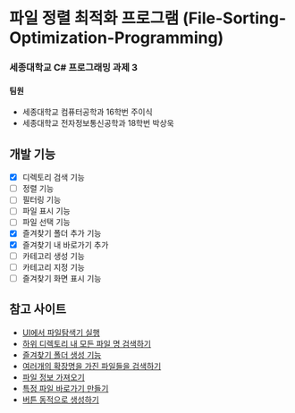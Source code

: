 파일 정렬 최적화 프로그램 (File-Sorting-Optimization-Programming)
=============
### 세종대학교 C# 프로그래밍 과제 3   
#### 팀원   
- 세종대학교 컴퓨터공학과 16학번 주이식   
- 세종대학교 전자정보통신공학과 18학번 박상욱   

## 개발 기능
- [X] 디렉토리 검색 기능
- [ ] 정렬 기능
- [ ] 필터링 기능
- [ ] 파일 표시 기능
- [ ] 파일 선택 기능
- [X] 즐겨찾기 폴더 추가 기능
- [X] 즐겨찾기 내 바로가기 추가
- [ ] 카테고리 생성 기능
- [ ] 카테고리 지정 기능
- [ ] 즐겨찾기 화면 표시 기능

## 참고 사이트
- [UI에서 파일탐색기 실행][1]
- [하위 디렉토리 내 모든 파일 명 검색하기][2]
- [즐겨찾기 폴더 생성 기능][3]
- [여러개의 확장명을 가진 파일들을 검색하기][4]
- [파일 정보 가져오기][5]
- [특정 파일 바로가기 만들기][6]
- [버튼 동적으로 생성하기][7]


[1]:https://m.blog.naver.com/allbino/221846653054

[2]:https://lunikism.com/entry/C-%EB%94%94%EB%A0%89%ED%86%A0%EB%A6%AC-%EB%82%B4-%EB%AA%A8%EB%93%A0-%ED%8C%8C%EC%9D%BC-%EA%B2%80%EC%83%89DirectoryGetFiles

[3]:https://devkimgoon.tistory.com/45

[4]:https://code-examples.net/ko/q/35d223

[5]:https://hijuworld.tistory.com/68

[6]:https://hvyair.tistory.com/43

[7]:https://afsdzvcx123.tistory.com/entry/C-%EC%9C%88%ED%8F%BC-%EC%9C%88%ED%8F%BC-%EB%B2%84%ED%8A%BC-%EB%8F%99%EC%A0%81%EC%9C%BC%EB%A1%9C-%EC%83%9D%EC%84%B1%ED%95%98%EA%B8%B0Dynamic-Button
